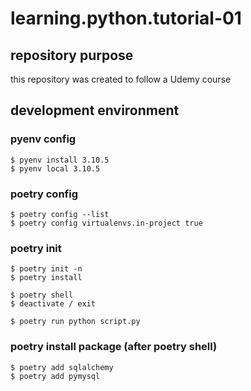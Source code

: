 # learning.python.tutorial-01

## repository purpose
this repository was created to follow a Udemy course

## development environment
### pyenv config
```
$ pyenv install 3.10.5
$ pyenv local 3.10.5
```

### poetry config
```
$ poetry config --list
$ poetry config virtualenvs.in-project true 
```

### poetry init
```
$ poetry init -n
$ poetry install

$ poetry shell
$ deactivate / exit

$ poetry run python script.py
```

### poetry install package (after poetry shell)
```
$ poetry add sqlalchemy 
$ poetry add pymysql
```